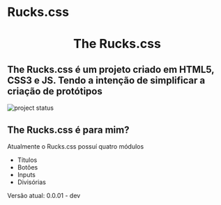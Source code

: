 # Rucks.css
<h1 align="center">The Rucks.css</h1>
<h2>The Rucks.css é um projeto criado em HTML5, CSS3 e JS. Tendo a intenção de simplificar a criação de protótipos</h2>
<img src="https://user-images.githubusercontent.com/36743233/162641514-a432824a-55d2-4c49-86ed-5faefa5eb16b.svg" alt="project status">

<h2>The Rucks.css é para mim?</h1>

<p>Atualmente o Rucks.css possuí quatro módulos</p>
<ul>
  <li>Títulos</li>
  <li>Botões</li>
  <li>Inputs</li>
  <li>Divisórias</li>
</ul>

Versão atual: 0.0.01 - dev
